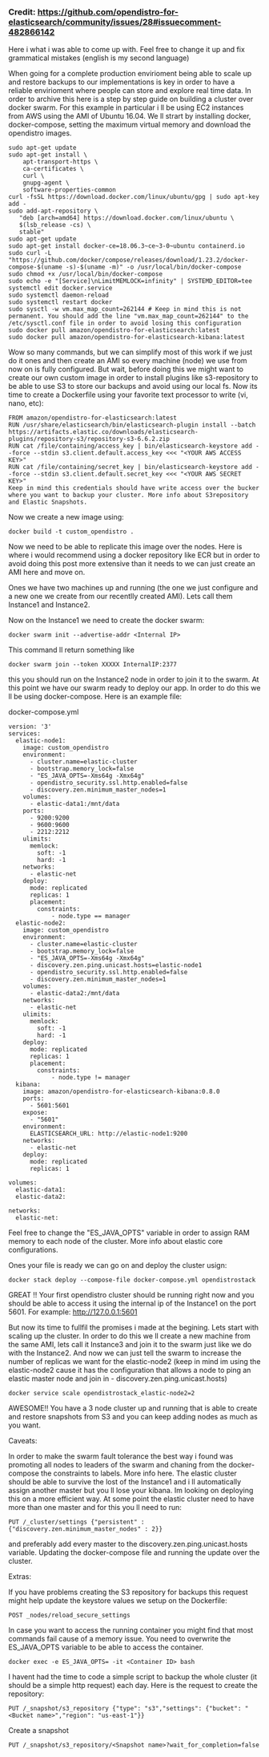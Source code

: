 ### Credit: https://github.com/opendistro-for-elasticsearch/community/issues/28#issuecomment-482866142
Here i what i was able to come up with. Feel free to change it up and fix grammatical mistakes (english is my second language)

When going for a complete production envirioment being able to scale up and restore backups to our implementations is key in order to have a reliable envirioment where people can store and explore real time data.
In order to archive this here is a step by step guide on building a cluster over docker swarm. For this example in particular i ll be using EC2 instances from AWS using the AMI of Ubuntu 16.04.
We ll strart by installing docker, docker-compose, setting the maximum virtual memory and download the opendistro images.

```
sudo apt-get update
sudo apt-get install \
    apt-transport-https \
    ca-certificates \
    curl \
    gnupg-agent \
    software-properties-common
curl -fsSL https://download.docker.com/linux/ubuntu/gpg | sudo apt-key add -
sudo add-apt-repository \
   "deb [arch=amd64] https://download.docker.com/linux/ubuntu \
   $(lsb_release -cs) \
   stable"
sudo apt-get update
sudo apt-get install docker-ce=18.06.3~ce~3-0~ubuntu containerd.io
sudo curl -L "https://github.com/docker/compose/releases/download/1.23.2/docker-compose-$(uname -s)-$(uname -m)" -o /usr/local/bin/docker-compose
sudo chmod +x /usr/local/bin/docker-compose
sudo echo -e "[Service]\nLimitMEMLOCK=infinity" | SYSTEMD_EDITOR=tee systemctl edit docker.service
sudo systemctl daemon-reload
sudo systemctl restart docker
sudo sysctl -w vm.max_map_count=262144 # Keep in mind this is not permanent. You should add the line "vm.max_map_count=262144" to the /etc/sysctl.conf file in order to avoid losing this configuration
sudo docker pull amazon/opendistro-for-elasticsearch:latest
sudo docker pull amazon/opendistro-for-elasticsearch-kibana:latest
```

Wow so many commands, but we can simplify most of this work if we just do it ones and then create an AMI so every machine (node) we use from now on is fully configured. But wait, before doing this we might want to create our own custom image in order to install plugins like s3-repository to be able to use S3 to store our backups and avoid using our local fs.
Now its time to create a Dockerfile using your favorite text processor to write (vi, nano, etc):

```
FROM amazon/opendistro-for-elasticsearch:latest
RUN /usr/share/elasticsearch/bin/elasticsearch-plugin install --batch https://artifacts.elastic.co/downloads/elasticsearch-plugins/repository-s3/repository-s3-6.6.2.zip
RUN cat /file/containing/access_key | bin/elasticsearch-keystore add --force --stdin s3.client.default.access_key <<< "<YOUR AWS ACCESS KEY>"
RUN cat /file/containing/secret_key | bin/elasticsearch-keystore add --force --stdin s3.client.default.secret_key <<< "<YOUR AWS SECRET KEY>"
Keep in mind this credentials should have write access over the bucker where you want to backup your cluster. More info about S3repository and Elastic Snapshots.
```
Now we create a new image using:

```
docker build -t custom_opendistro .
```

Now we need to be able to replicate this image over the nodes. Here is where i would recommend using a docker repository like ECR but in order to avoid doing this post more extensive than it needs to we can just create an AMI here and move on.

Ones we have two machines up and running (the one we just configure and a new one we create from our recentlly created AMI).
Lets call them Instance1 and Instance2.

Now on the Instance1 we need to create the docker swarm:

```
docker swarm init --advertise-addr <Internal IP>
```

This command ll return something like

```
docker swarm join --token XXXXX InternalIP:2377
```

this you should run on the Instance2 node in order to join it to the swarm. At this point we have our swarm ready to deploy our app.
In order to do this we ll be using docker-compose. Here is an example file:

docker-compose.yml
```
version: '3'
services:
  elastic-node1:
    image: custom_opendistro
    environment:
      - cluster.name=elastic-cluster
      - bootstrap.memory_lock=false
      - "ES_JAVA_OPTS=-Xms64g -Xmx64g" 
      - opendistro_security.ssl.http.enabled=false
      - discovery.zen.minimum_master_nodes=1
    volumes:
      - elastic-data1:/mnt/data
    ports:
      - 9200:9200
      - 9600:9600
      - 2212:2212  
    ulimits:
      memlock:
        soft: -1
        hard: -1
    networks:
      - elastic-net
    deploy:
      mode: replicated
      replicas: 1
      placement:
        constraints:
            - node.type == manager
  elastic-node2:
    image: custom_opendistro
    environment:
      - cluster.name=elastic-cluster
      - bootstrap.memory_lock=false
      - "ES_JAVA_OPTS=-Xms64g -Xmx64g"
      - discovery.zen.ping.unicast.hosts=elastic-node1
      - opendistro_security.ssl.http.enabled=false
      - discovery.zen.minimum_master_nodes=1
    volumes:
      - elastic-data2:/mnt/data
    networks:
      - elastic-net
    ulimits:
      memlock:
        soft: -1
        hard: -1
    deploy:
      mode: replicated
      replicas: 1
      placement:
        constraints:
            - node.type != manager
  kibana:
    image: amazon/opendistro-for-elasticsearch-kibana:0.8.0
    ports:
      - 5601:5601
    expose:
      - "5601"
    environment:
      ELASTICSEARCH_URL: http://elastic-node1:9200
    networks:
      - elastic-net
    deploy:
      mode: replicated
      replicas: 1

volumes:
  elastic-data1:
  elastic-data2:

networks:
  elastic-net:
```

Feel free to change the "ES_JAVA_OPTS" variable in order to assign RAM memory to each node of the cluster. More info about elastic core configurations.

Ones your file is ready we can go on and deploy the cluster usign:

```
docker stack deploy --compose-file docker-compose.yml opendistrostack
```

GREAT !! Your first opendistro cluster should be running right now and you should be able to access it using the internal ip of the Instance1 on the port 5601. For example: http://127.0.0.1:5601

But now its time to fullfil the promises i made at the begining. Lets start with scaling up the cluster.
In order to do this we ll create a new machine from the same AMI, lets call it Instance3 and join it to the swarm just like we do with the Instance2.
And now we can just tell the swarm to increase the number of replicas we want for the elastic-node2 (keep in mind im using the elastic-node2 cause it has the configuration that allows a node to ping an elastic master node and join in - discovery.zen.ping.unicast.hosts)

```
docker service scale opendistrostack_elastic-node2=2
```

AWESOME!! You have a 3 node cluster up and running that is able to create and restore snapshots from S3 and you can keep adding nodes as much as you want.

Caveats:

In order to make the swarm fault tolerance the best way i found was promoting all nodes to leaders of the swarm and chaning from the docker-compose the constraints to labels. More info here.
The elastic cluster should be able to survive the lost of the Instance1 and i ll automatically assign another master but you ll lose your kibana. Im looking on deploying this on a more efficient way.
At some point the elastic cluster need to have more than one master and for this you ll need to run:

```
PUT /_cluster/settings {"persistent" : {"discovery.zen.minimum_master_nodes" : 2}}
```

and preferably add every master to the discovery.zen.ping.unicast.hosts variable. Updating the docker-compose file and running the update over the cluster.


Extras:

If you have problems creating the S3 repository for backups this request might help update the keystore values we setup on the Dockerfile:
```
POST _nodes/reload_secure_settings
```
In case you want to access the running container you might find that most commands fail cause of a memory issue. You need to overwrite the ES_JAVA_OPTS variable to be able to access the container.
```
docker exec -e ES_JAVA_OPTS= -it <Container ID> bash
```

I havent had the time to code a simple script to backup the whole cluster (it should be a simple http request) each day. Here is the request to create the repository:
```
PUT /_snapshot/s3_repository {"type": "s3","settings": {"bucket": "<Bucket name>","region": "us-east-1"}}
```
Create a snapshot
```
PUT /_snapshot/s3_repository/<Snapshot name>?wait_for_completion=false
```

